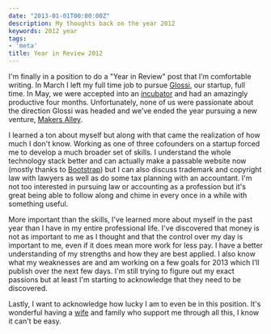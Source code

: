 ```yaml
---
date: "2013-01-01T00:00:00Z"
description: My thoughts back on the year 2012
keywords: 2012 year
tags:
- 'meta'
title: Year in Review 2012
---
```


I'm finally in a position to do a "Year in Review" post that I’m comfortable writing. In March I left my full time job to pursue <a href="http://www.glos.si">Glossi</a>, our startup, full time. In May, we were accepted into an <a href="http://eranyc.com/">incubator</a> and had an amazingly productive four months. Unfortunately, none of us were passionate about the direction Glossi was headed and we’ve ended the year pursuing a new venture, <a href="http://makersalley.com/">Makers Alley</a>.

I learned a ton about myself but along with that came the realization of how much I don't know. Working as one of three cofounders on a startup forced me to develop a much broader set of skills. I understand the whole technology stack better and can actually make a passable website now (mostly thanks to <a href="http://twitter.github.com/bootstrap/">Bootstrap</a>) but I can also discuss trademark and copyright law with lawyers as well as do some tax planning with an accountant. I'm not too interested in pursuing law or accounting as a profession but it's great being able to follow along and chime in every once in a while with something useful.

More important than the skills, I've learned more about myself in the past year than I have in my entire professional life. I've discovered that money is not as important to me as I thought and that the control over my day is important to me, even if it does mean more work for less pay. I have a better understanding of my strengths and how they are best applied. I also know what my weaknesses are and am working on a few goals for 2013 which I’ll publish over the next few days. I'm still trying to figure out my exact passions but at least I'm starting to acknowledge that they need to be discovered.

Lastly, I want to acknowledge how lucky I am to even be in this position. It's wonderful having a <a href="https://twitter.com/sayitaintsho">wife</a> and family who support me through all this, I know it can't be easy.
